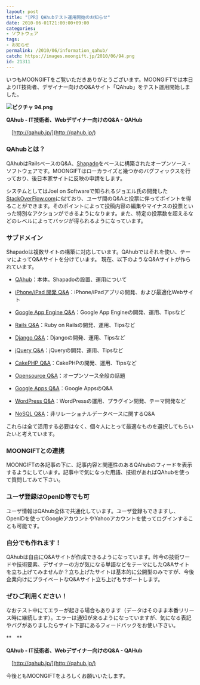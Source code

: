 ```yaml
---
layout: post
title: "[PR] QAhubテスト運用開始のお知らせ"
date: 2010-06-01T21:00:00+09:00
categories:
- ソフトウェア
tags: 
- お知らせ
permalink: /2010/06/information_qahub/
catch: https://images.moongift.jp/2010/06/94.png
id: 21311
---
```

いつもMOONGIFTをご覧いただきありがとうございます。MOONGIFTでは本日よりIT技術者、デザイナー向けのQ&Aサイト「QAhub」をテスト運用開始しました。

  

**![ピクチャ 94.png](https://images.moongift.jp/2010/06/94.png)**

  

**QAhub - IT技術者、Webデザイナー向けのQ&A - QAHub**  
  
　[http://qahub.jp/](http://qahub.jp/)

  

### QAhubとは？
  

QAhubはRailsベースのQ&A、[Shapado](http://www.moongift.jp/2010/06/shapado/)をベースに構築されたオープンソース・ソフトウェアです。MOONGIFTはローカライズと幾つかのバグフィックスを行っており、後日本家サイトに反映の申請をします。

  

システムとしてはJoel on Softwareで知られるジョエル氏の開発した[StackOverFlow.com](http://stackoverflow.com/)に似ており、ユーザ間のQ&Aと投票に伴ってポイントを得ることができます。そのポイントによって投稿内容の編集やマイナスの投票といった特別なアクションができるようになります。また、特定の投票数を超えるなどのレベルによってバッジが得られるようになっています。

  

### サブドメイン
  

Shapadoは複数サイトの構築に対応しています。QAhubではそれを使い、テーマによってQ&Aサイトを分けています。 現在、以下のようなQ&Aサイトが作られています。

  

  
- [QAhub](http://qahub.jp/)：本体。Shapadoの設置、運用について
  
  
- [iPhone/iPad 開発 Q&A](http://iphone.qahub.jp/)：iPhone/iPadアプリの開発、および最適化Webサイト
  
  
- [Google App Engine Q&A](http://gae.qahub.jp/)：Google App Engineの開発、運用、Tipsなど
  
  
- [Rails Q&A](http://rails.qahub.jp/)：Ruby on Railsの開発、運用、Tipsなど
  
  
- [Django Q&A](http://django.qahub.jp/)：Djangoの開発、運用、Tipsなど
  
  
- [jQuery Q&A](http://jquery.qahub.jp/)：jQueryの開発、運用、Tipsなど
  
  
- [CakePHP Q&A](http://cakephp.qahub.jp/)：CakePHPの開発、運用、Tipsなど
  
  
- [Opensource Q&A](http://oss.qahub.jp/)：オープンソース全般の話題
  
  
- [Google Apps Q&A](http://googleapps.qahub.jp/)：Google AppsのQ&A
  
  
- [WordPress Q&A](http://wordpress.qahub.jp/)：WordPressの運用、プラグイン開発、テーマ開発など
  
  
- [NoSQL Q&A](http://nosql.qahub.jp/)：非リレーショナルデータベースに関するQ&A
  
  

これらは全て活用する必要はなく、個々人にとって最適なものを選択してもらいたいと考えています。

  

### MOONGIFTとの連携
  

MOONGIFTの各記事の下に、記事内容と関連性のあるQAhubのフィードを表示するようにしています。記事中で気になった用語、技術があればQAhubを使って質問してみて下さい。

  

### ユーザ登録はOpenID等でも可
  

ユーザ情報はQAhub全体で共通化しています。ユーザ登録もできますし、OpenIDを使ってGoogleアカウントやYahooアカウントを使ってログインすることも可能です。

  

### 自分でも作れます！
  

QAhubは自由にQ&Aサイトが作成できるようになっています。昨今の技術ワードや技術要素、デザイナーの方が気になる単語などをテーマにしたQ&Aサイトを立ち上げてみませんか？立ち上げたサイトは基本的に公開型のみですが、今後企業向けにプライベートなQ&Aサイト立ち上げもサポートします。

  

### ぜひご利用ください！
なおテスト中にてエラーが起きる場合もあります（データはそのまま本番リリース時に継続します）。エラーは通知が来るようになっていますが、気になる表記やバグがありましたらサイト下部にあるフィードバックをお使い下さい。  
  

**　**

  

**QAhub - IT技術者、Webデザイナー向けのQ&A - QAHub**  
  
　[http://qahub.jp/](http://qahub.jp/)

  

今後ともMOONGIFTをよろしくお願いいたします。

  
